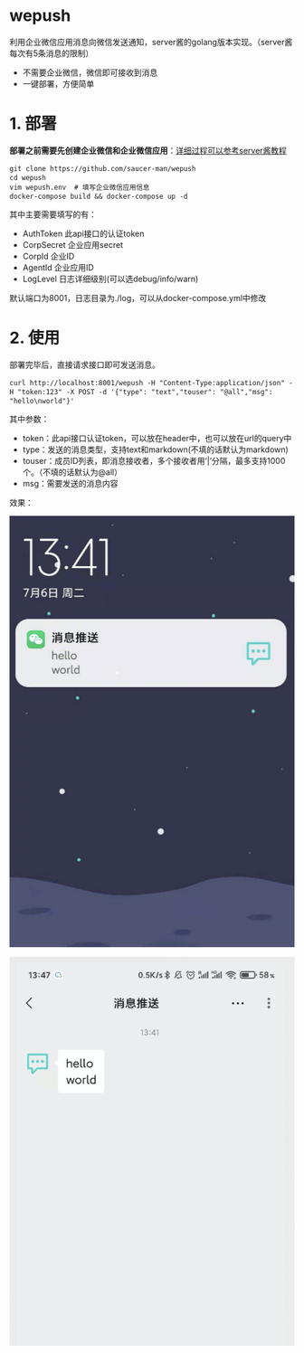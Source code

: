 # wepush

利用企业微信应用消息向微信发送通知，server酱的golang版本实现。（server酱每次有5条消息的限制）

- 不需要企业微信，微信即可接收到消息
- 一键部署，方便简单 

# 1. 部署

**部署之前需要先创建企业微信和企业微信应用**：[详细过程可以参考server酱教程](https://sct.ftqq.com/forward)

```
git clone https://github.com/saucer-man/wepush
cd wepush
vim wepush.env  # 填写企业微信应用信息
docker-compose build && docker-compose up -d
```

其中主要需要填写的有：
- AuthToken 此api接口的认证token
- CorpSecret 企业应用secret
- CorpId 企业ID
- AgentId 企业应用ID
- LogLevel 日志详细级别(可以选debug/info/warn)

默认端口为8001，日志目录为./log，可以从docker-compose.yml中修改

# 2. 使用

部署完毕后，直接请求接口即可发送消息。

```
curl http://localhost:8001/wepush -H "Content-Type:application/json" -H "token:123" -X POST -d '{"type": "text","touser": "@all","msg": "hello\nworld"}'
```

其中参数：
- token：此api接口认证token，可以放在header中，也可以放在url的query中
- type：发送的消息类型，支持text和markdown(不填的话默认为markdown)
- touser：成员ID列表，即消息接收者，多个接收者用‘|’分隔，最多支持1000个。（不填的话默认为@all）
- msg：需要发送的消息内容

效果：

![](./img/demo.png)

![](./img/demo2.png)